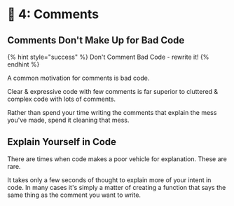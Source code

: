 # 💬 4: Comments

## Comments Don't Make Up for Bad Code

{% hint style="success" %}
Don't Comment Bad Code - rewrite it!
{% endhint %}

A common motivation for comments is bad code.

Clear & expressive code with few comments is far superior to cluttered & complex code with lots of comments.&#x20;

Rather than spend your time writing the comments that explain the mess you've made, spend it cleaning that mess.

## Explain Yourself in Code

There are times when code makes a poor vehicle for explanation. These are rare.

It takes only a few seconds of thought to explain more of your intent in code.  In many cases it's simply a matter of creating a function that says the same thing as the comment you want to write.
